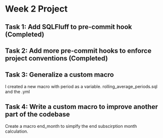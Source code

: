 # Week 2 Project

## Task 1: Add SQLFluff to pre-commit hook (Completed)
## Task 2: Add more pre-commit hooks to enforce project conventions (Completed)
## Task 3: Generalize a custom macro

I created a new macro with period as a variable. rolling_average_periods.sql and the .yml

## Task 4: Write a custom macro to improve another part of the codebase

Create a macro end_month to simplfy the end subscirption month calculation.
